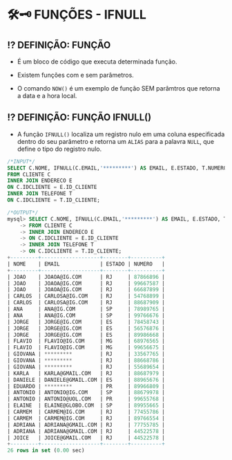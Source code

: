# 🛠🗝 **FUNÇÕES - IFNULL**

## ⁉ **DEFINIÇÃO: FUNÇÃO**

- É um bloco de código que executa determinada função.

- Existem funções com e sem parâmetros.

- O comando `NOW()` é um exemplo de função SEM parâmtros que retorna a data e a hora local.

## ⁉ **DEFINIÇÃO: FUNÇÃO IFNULL()**

- A função `IFNULL()` localiza um registro nulo em uma coluna especificada dentro do seu parâmetro e retorna um `ALIAS` para a palavra `NULL`,
que define o tipo do registro nulo.

```SQL
/*INPUT*/
SELECT C.NOME, IFNULL(C.EMAIL,'*********') AS EMAIL, E.ESTADO, T.NUMERO
FROM CLIENTE C
INNER JOIN ENDERECO E
ON C.IDCLIENTE = E.ID_CLIENTE
INNER JOIN TELEFONE T
ON C.IDCLIENTE = T.ID_CLIENTE;

/*OUTPUT*/
mysql> SELECT C.NOME, IFNULL(C.EMAIL,'*********') AS EMAIL, E.ESTADO, T.NUMERO
    -> FROM CLIENTE C
    -> INNER JOIN ENDERECO E
    -> ON C.IDCLIENTE = E.ID_CLIENTE
    -> INNER JOIN TELEFONE T
    -> ON C.IDCLIENTE = T.ID_CLIENTE;
+---------+-------------------+--------+----------+
| NOME    | EMAIL             | ESTADO | NUMERO   |
+---------+-------------------+--------+----------+
| JOAO    | JOAOA@IG.COM      | RJ     | 87866896 |
| JOAO    | JOAOA@IG.COM      | RJ     | 99667587 |
| JOAO    | JOAOA@IG.COM      | RJ     | 66687899 |
| CARLOS  | CARLOSA@IG.COM    | RJ     | 54768899 |
| CARLOS  | CARLOSA@IG.COM    | RJ     | 88687909 |
| ANA     | ANA@IG.COM        | SP     | 78989765 |
| ANA     | ANA@IG.COM        | SP     | 99766676 |
| JORGE   | JORGE@IG.COM      | ES     | 78458743 |
| JORGE   | JORGE@IG.COM      | ES     | 56576876 |
| JORGE   | JORGE@IG.COM      | ES     | 89986668 |
| FLAVIO  | FLAVIO@IG.COM     | MG     | 68976565 |
| FLAVIO  | FLAVIO@IG.COM     | MG     | 99656675 |
| GIOVANA | *********         | RJ     | 33567765 |
| GIOVANA | *********         | RJ     | 88668786 |
| GIOVANA | *********         | RJ     | 55689654 |
| KARLA   | KARLA@GMAIL.COM   | RJ     | 88687979 |
| DANIELE | DANIELE@GMAIL.COM | ES     | 88965676 |
| EDUARDO | *********         | PR     | 89966809 |
| ANTONIO | ANTONIO@IG.COM    | SP     | 88679978 |
| ANTONIO | ANTONIO@UOL.COM   | PR     | 99655768 |
| ELAINE  | ELAINE@GLOBO.COM  | SP     | 89955665 |
| CARMEM  | CARMEM@IG.COM     | RJ     | 77455786 |
| CARMEM  | CARMEM@IG.COM     | RJ     | 89766554 |
| ADRIANA | ADRIANA@GMAIL.COM | RJ     | 77755785 |
| ADRIANA | ADRIANA@GMAIL.COM | RJ     | 44522578 |
| JOICE   | JOICE@GMAIL.COM   | RJ     | 44522578 |
+---------+-------------------+--------+----------+
26 rows in set (0.00 sec)
```